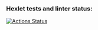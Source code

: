### Hexlet tests and linter status:
[![Actions Status](https://github.com/ivan-ivan-t/python-project-lvl3/workflows/hexlet-check/badge.svg)](https://github.com/ivan-ivan-t/python-project-lvl3/actions)